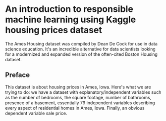 # An introduction to responsible machine learning using Kaggle housing prices dataset

The Ames Housing dataset was compiled by Dean De Cock for use in data science education. It's an incredible alternative for data scientists looking for a modernized and expanded version of the often-cited Boston Housing dataset.

## Preface

This dataset is about housing prices in Ames, Iowa. Here's what we are trying to do: we have a dataset with explanatory/independent variables such as the number of bedrooms, the square footage, number of bathrooms, presence of a basement, essentially 79 independent variables describing every aspect of residential homes in Ames, Iowa. Finally, an obvious dependent variable sale price.
